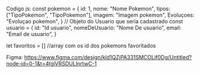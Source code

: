 Codigo js: 
const pokemon = { 
    id: 1,
    nome: "Nome Pokemon",
    tipos: ["TipoPokemon", "TipoPokemon"],
    imagem: "Imagem pokemon",
    Evoluçoes: "Evoluçao pokemon",
  }
  // Objeto do Usuario que seria cadastrado
  const usuario = {
    id: "Id usuario",
    nomeDeUsuario: "Nome De usuario",
    email: "Email de usuario",
  }

  let favoritos = [] //array com os id dos pokemons favoritados  

Figma:
https://www.figma.com/design/kld1QZjPA331SMCOLif0Dg/Untitled?node-id=0-1&t=4tgiVRSDULlnrtwC-1